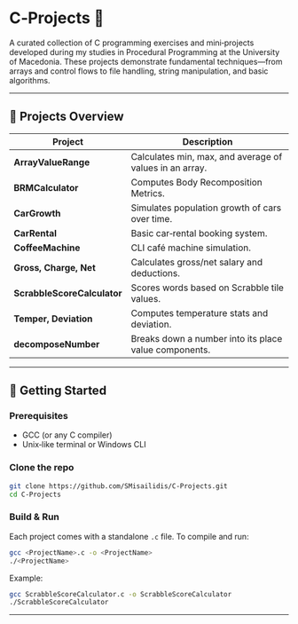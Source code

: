# C‑Projects 📂

A curated collection of C programming exercises and mini‑projects developed during my studies in Procedural Programming at the University of Macedonia. These projects demonstrate fundamental techniques—from arrays and control flows to file handling, string manipulation, and basic algorithms.

---

## 🧰 Projects Overview

| Project                     | Description                                             |
| --------------------------- | ------------------------------------------------------- |
| **ArrayValueRange**         | Calculates min, max, and average of values in an array. |
| **BRMCalculator**           | Computes Body Recomposition Metrics.                    |
| **CarGrowth**               | Simulates population growth of cars over time.          |
| **CarRental**               | Basic car‑rental booking system.                        |
| **CoffeeMachine**           | CLI café machine simulation.                            |
| **Gross, Charge, Net**      | Calculates gross/net salary and deductions.             |
| **ScrabbleScoreCalculator** | Scores words based on Scrabble tile values.             |
| **Temper, Deviation**       | Computes temperature stats and deviation.               |
| **decomposeNumber**         | Breaks down a number into its place value components.   |

---

## 🚀 Getting Started

### Prerequisites

- GCC (or any C compiler)
- Unix‑like terminal or Windows CLI

### Clone the repo

```bash
git clone https://github.com/SMisailidis/C-Projects.git
cd C-Projects
```

### Build & Run

Each project comes with a standalone `.c` file. To compile and run:

```bash
gcc <ProjectName>.c -o <ProjectName>
./<ProjectName>
```

Example:

```bash
gcc ScrabbleScoreCalculator.c -o ScrabbleScoreCalculator
./ScrabbleScoreCalculator
```

---
